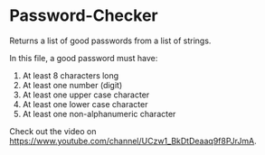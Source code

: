 # Password-Checker

Returns a list of good passwords from a list of strings.

In this file, a good password must have:
1. At least 8 characters long
2. At least one number (digit)
3. At least one upper case character
4. At least one lower case character
5. At least one non-alphanumeric character

Check out the video on https://www.youtube.com/channel/UCzw1_BkDtDeaaq9f8PJrJmA.

